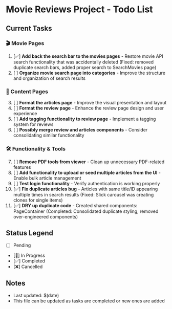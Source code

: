 # Movie Reviews Project - Todo List

## Current Tasks

### 🎬 Movie Pages
1. [✅] **Add back the search bar to the movies pages** - Restore movie API search functionality that was accidentally deleted (Fixed: removed duplicate search bars, added proper search to SearchMovies page)
2. [ ] **Organize movie search page into categories** - Improve the structure and organization of search results

### 📝 Content Pages
3. [ ] **Format the articles page** - Improve the visual presentation and layout
4. [ ] **Format the review page** - Enhance the review page design and user experience
5. [ ] **Add tagging functionality to review page** - Implement a tagging system for reviews
6. [ ] **Possibly merge review and articles components** - Consider consolidating similar functionality

### 🛠️ Functionality & Tools
7. [ ] **Remove PDF tools from viewer** - Clean up unnecessary PDF-related features
8. [ ] **Add functionality to upload or seed multiple articles from the UI** - Enable bulk article management
9. [ ] **Test login functionality** - Verify authentication is working properly
10. [✅] **Fix duplicate articles bug** - Articles with same title/ID appearing multiple times in search results (Fixed: Slick carousel was creating clones for single items)
11. [✅] **DRY up duplicate code** - Created shared components: PageContainer (Completed: Consolidated duplicate styling, removed over-engineered components)

## Status Legend
- [ ] Pending
- [🔄] In Progress
- [✅] Completed
- [❌] Cancelled

## Notes
- Last updated: $(date)
- This file can be updated as tasks are completed or new ones are added
